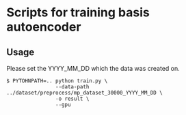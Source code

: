 # Scripts for training basis autoencoder

## Usage
Please set the YYYY_MM_DD which the data was created on.

```
$ PYTOHNPATH=.. python train.py \
                --data-path ../dataset/preprocess/mp_dataset_30000_YYYY_MM_DD \
                -o result \
                --gpu
```